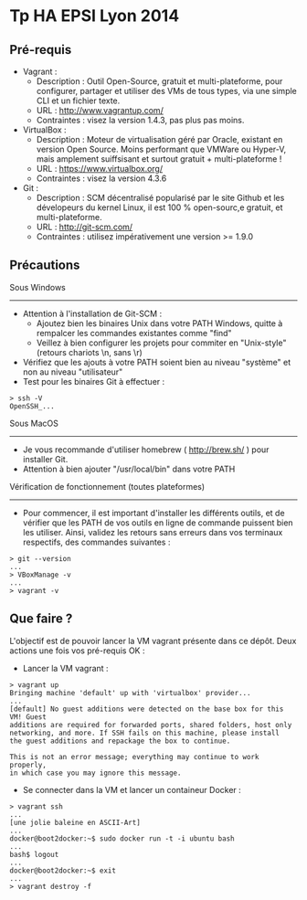 Tp HA EPSI Lyon 2014
===============

Pré-requis
----------


* Vagrant : 
  * Description : Outil Open-Source, gratuit et multi-plateforme, pour configurer, partager et utiliser des VMs de tous types, via une simple CLI et un fichier texte.
  * URL : http://www.vagrantup.com/
  * Contraintes : visez la version 1.4.3, pas plus pas moins.
* VirtualBox : 
  * Description : Moteur de virtualisation géré par Oracle, existant en version Open Source. Moins performant que VMWare ou Hyper-V, mais amplement suiffsisant et surtout gratuit + multi-plateforme !
  * URL : https://www.virtualbox.org/
  * Contraintes : visez la version 4.3.6
* Git :
  * Description : SCM décentralisé popularisé par le site Github et les dévelopeurs du kernel Linux, il est 100 % open-sourc,e gratuit, et multi-plateforme.
  * URL : http://git-scm.com/
  * Contraintes : utilisez impérativement une version >= 1.9.0


Précautions
-----------

Sous Windows
************

* Attention à l'installation de Git-SCM :
  * Ajoutez bien les binaires Unix dans votre PATH Windows, quitte à rempalcer les commandes existantes comme "find"
  * Veillez à bien configurer les projets pour commiter en "Unix-style" (retours chariots \n, sans \r)
* Vérifiez que les ajouts à votre PATH soient bien au niveau "système" et non au niveau "utilisateur"
* Test pour les binaires Git à effectuer :
```
> ssh -V
OpenSSH_...
```

Sous MacOS
**********
* Je vous recommande d'utiliser homebrew ( http://brew.sh/ ) pour installer Git.
* Attention à bien ajouter "/usr/local/bin" dans votre PATH


Vérification de fonctionnement (toutes plateformes)
***************************************************
* Pour commencer, il est important d'installer les différents outils, et de vérifier que les PATH de vos outils en ligne de commande puissent bien les utiliser. Ainsi, validez les retours sans erreurs dans vos terminaux respectifs, des commandes suivantes :
```
> git --version
...
> VBoxManage -v
...
> vagrant -v
```

Que faire ?
-----------

L'objectif est de pouvoir lancer la VM vagrant présente dans ce dépôt.
Deux actions une fois vos pré-requis OK :
* Lancer la VM vagrant :
```
> vagrant up
Bringing machine 'default' up with 'virtualbox' provider...
...
[default] No guest additions were detected on the base box for this VM! Guest
additions are required for forwarded ports, shared folders, host only
networking, and more. If SSH fails on this machine, please install
the guest additions and repackage the box to continue.

This is not an error message; everything may continue to work properly,
in which case you may ignore this message.
```
* Se connecter dans la VM et lancer un containeur Docker :
```
> vagrant ssh
...
[une jolie baleine en ASCII-Art]
...
docker@boot2docker:~$ sudo docker run -t -i ubuntu bash
...
bash$ logout
...
docker@boot2docker:~$ exit
...
> vagrant destroy -f
```